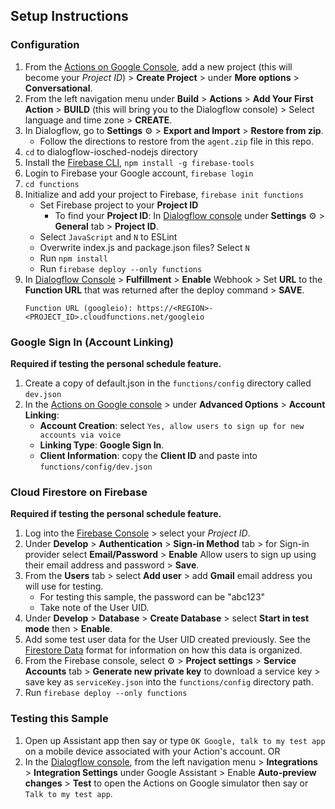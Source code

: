 ## Setup Instructions

### Configuration
1. From the [Actions on Google Console](https://console.actions.google.com/), add a new project (this will become your *Project ID*) > **Create Project** > under **More options** > **Conversational**.
1. From the left navigation menu under **Build** > **Actions** > **Add Your First Action** > **BUILD** (this will bring you to the Dialogflow console) > Select language and time zone > **CREATE**.
1. In Dialogflow, go to **Settings** ⚙ > **Export and Import** > **Restore from zip**.
   + Follow the directions to restore from the `agent.zip` file in this repo.
1. `cd` to dialogflow-iosched-nodejs directory
1. Install the [Firebase CLI](https://developers.google.com/actions/dialogflow/deploy-fulfillment), `npm install -g firebase-tools`
1. Login to Firebase your Google account, `firebase login`
1. `cd functions`
1. Initialize and add your project to Firebase, `firebase init functions`
    + Set Firebase project to your **Project ID**
        + To find your **Project ID**: In [Dialogflow console](https://console.dialogflow.com/) under **Settings** ⚙ > **General** tab > **Project ID**.
    + Select `JavaScript` and `N` to ESLint
    + Overwrite index.js and package.json files? Select `N`
    + Run `npm install`
    + Run `firebase deploy --only functions`
1. In [Dialogflow Console](https://console.dialogflow.com) > **Fulfillment** > **Enable** Webhook > Set **URL** to the **Function URL** that was returned after the deploy command > **SAVE**.
    ```
    Function URL (googleio): https://<REGION>-<PROJECT_ID>.cloudfunctions.net/googleio
    ```

### Google Sign In (Account Linking)
**Required if testing the personal schedule feature.**
1. Create a copy of default.json in the `functions/config` directory called `dev.json`
1. In the [Actions on Google console](https://console.actions.google.com) > under **Advanced Options** > **Account Linking**:
    + **Account Creation**: select `Yes, allow users to sign up for new accounts via voice`
    + **Linking Type**: **Google Sign In**.
    + **Client Information**: copy the **Client ID** and paste into `functions/config/dev.json`

### Cloud Firestore on Firebase
**Required if testing the personal schedule feature.**
1. Log into the [Firebase Console](https://console.firebase.google.com) > select your *Project ID*.
1. Under **Develop** > **Authentication** > **Sign-in Method** tab > for Sign-in provider select **Email/Password** > **Enable** Allow users to sign up using their email address and password > **Save**.
1. From the **Users** tab > select **Add user** > add **Gmail** email address you will use for testing.
    + For testing this sample, the password can be "abc123"
    + Take note of the User UID.
1. Under **Develop** > **Database** > **Create Database** > select **Start in test mode** then > **Enable**.
1. Add some test user data for the User UID created previously. See the
[Firestore Data](DATA.md) format for information on how this data is
organized.
1. From the Firebase console, select ⚙ > **Project settings** >  **Service Accounts** tab > **Generate new private key** to download a service key > save key as `serviceKey.json` into the `functions/config` directory path.
1. Run `firebase deploy --only functions`

### Testing this Sample
1. Open up Assistant app then say or type `OK Google, talk to my test app` on a mobile device associated with your Action's account.
OR
1. In the [Dialogflow console](https://console.dialogflow.com), from the left navigation menu > **Integrations** > **Integration Settings** under Google Assistant > Enable **Auto-preview changes** >  **Test** to open the Actions on Google simulator then say or `Talk to my test app`.
